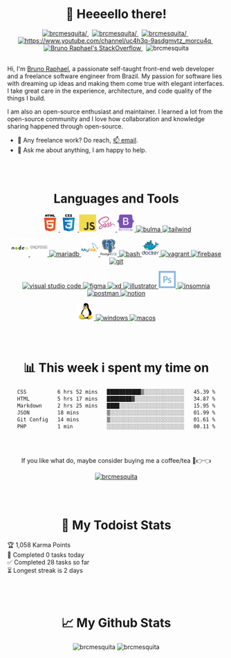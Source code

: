 <h1 align="center">👋 Heeeello there!</h1>
<div align="center">
<a href="https://www.instagram.com/brcmesquita/" target="blank">
  <img src="https://raw.githubusercontent.com/rahuldkjain/github-profile-readme-generator/master/src/images/icons/Social/instagram.svg" alt="brcmesquita/" width="22" />
</a>&nbsp
<a href="https://www.twitter.com/brcmesquita/" target="blank">
  <img src="https://raw.githubusercontent.com/rahuldkjain/github-profile-readme-generator/master/src/images/icons/Social/twitter.svg" alt="brcmesquita/" width="22" />
</a>&nbsp
<a href="https://linkedin.com/in/brcmesquita/" target="blank">
  <img src="https://raw.githubusercontent.com/rahuldkjain/github-profile-readme-generator/master/src/images/icons/Social/linked-in-alt.svg" alt="brcmesquita/" width="22" />
</a>&nbsp
<a href="https://www.youtube.com/channel/uc4h3q-9asdgmvtz_morcu4q" target="blank">
  <img src="https://raw.githubusercontent.com/rahuldkjain/github-profile-readme-generator/master/src/images/icons/Social/youtube.svg" alt="https://www.youtube.com/channel/uc4h3q-9asdgmvtz_morcu4q" width="22" />
</a>&nbsp
<a href="https://stackoverflow.com/users/9330772" target="blank">
  <img src="https://raw.githubusercontent.com/rahuldkjain/github-profile-readme-generator/master/src/images/icons/Social/stack-overflow.svg" alt="Bruno Raphael's StackOverflow" width="22" />
</a>&nbsp
 <img src="https://komarev.com/ghpvc/?username=brcmesquita&label=Profile%20views&color=0e75b6&style=flat" alt="brcmesquita" />
</div>
<br />

Hi, I'm <a href="https://brunoraphael.com.br/">Bruno Raphael</a>, a passionate self-taught front-end web developer and a freelance software engineer from Brazil. My passion for software lies with dreaming up ideas and making them come true with elegant interfaces. I take great care in the experience, architecture, and code quality of the things I build.
  
I am also an open-source enthusiast and maintainer. I learned a lot from the open-source community and I love how collaboration and knowledge sharing happened through open-source.
  
- 💼 Any freelance work? Do reach, [📫 email](mailto:brcmesquita@gmail.com).
- 💬 Ask me about anything, I am happy to help.

<br /><br />
<h1 align="center">Languages and Tools</h1>

<p align="center">
<a href="https://www.w3.org/html/" target="_blank" rel="noreferrer"> <img src="https://raw.githubusercontent.com/devicons/devicon/master/icons/html5/html5-original-wordmark.svg" alt="html5" width="40" height="40"/> </a>
<a href="https://www.w3schools.com/css/" target="_blank" rel="noreferrer"> <img src="https://raw.githubusercontent.com/devicons/devicon/master/icons/css3/css3-original-wordmark.svg" alt="css3" width="40" height="40"/> </a>
<a href="https://developer.mozilla.org/en-US/docs/Web/JavaScript" target="_blank" rel="noreferrer"> <img src="https://raw.githubusercontent.com/devicons/devicon/master/icons/javascript/javascript-original.svg" alt="javascript" width="40" height="40"/></a>
<a href="https://sass-lang.com" target="_blank" rel="noreferrer"> <img src="https://raw.githubusercontent.com/devicons/devicon/master/icons/sass/sass-original.svg" alt="sass" width="40" height="40"/> </a>
<a href="https://getbootstrap.com" target="_blank" rel="noreferrer"> <img src="https://raw.githubusercontent.com/devicons/devicon/master/icons/bootstrap/bootstrap-plain-wordmark.svg" alt="bootstrap" width="40" height="40"/> </a>
<a href="https://bulma.io/" target="_blank" rel="noreferrer"> <img src="https://raw.githubusercontent.com/gilbarbara/logos/804dc257b59e144eaca5bc6ffd16949752c6f789/logos/bulma.svg" alt="bulma" width="40" height="40"/> </a>
<a href="https://tailwindcss.com/" target="_blank" rel="noreferrer"> <img src="https://www.vectorlogo.zone/logos/tailwindcss/tailwindcss-icon.svg" alt="tailwind" width="40" height="40"/> </a>
</p>

<p align="center">
<a href="https://nodejs.org" target="_blank" rel="noreferrer"> <img src="https://raw.githubusercontent.com/devicons/devicon/master/icons/nodejs/nodejs-original-wordmark.svg" alt="nodejs" width="40" height="40"/> </a>
<a href="https://expressjs.com" target="_blank" rel="noreferrer"> <img src="https://raw.githubusercontent.com/devicons/devicon/master/icons/express/express-original-wordmark.svg" alt="express" width="40" height="40"/> </a>
<a href="https://mariadb.org/" target="_blank" rel="noreferrer"> <img src="https://www.vectorlogo.zone/logos/mariadb/mariadb-icon.svg" alt="mariadb" width="40" height="40"/> </a>
<a href="https://www.mysql.com/" target="_blank" rel="noreferrer"> <img src="https://raw.githubusercontent.com/devicons/devicon/master/icons/mysql/mysql-original-wordmark.svg" alt="mysql" width="40" height="40"/> </a>
<a href="https://www.postgresql.org" target="_blank" rel="noreferrer"> <img src="https://raw.githubusercontent.com/devicons/devicon/master/icons/postgresql/postgresql-original-wordmark.svg" alt="postgresql" width="40" height="40"/> </a>
<a href="https://www.gnu.org/software/bash/" target="_blank" rel="noreferrer"> <img src="https://www.vectorlogo.zone/logos/gnu_bash/gnu_bash-icon.svg" alt="bash" width="40" height="40"/> </a>
<a href="https://www.docker.com/" target="_blank" rel="noreferrer"> <img src="https://raw.githubusercontent.com/devicons/devicon/master/icons/docker/docker-original-wordmark.svg" alt="docker" width="40" height="40"/> </a>
<a href="https://www.vagrantup.com/" target="_blank" rel="noreferrer"> <img src="https://www.vectorlogo.zone/logos/vagrantup/vagrantup-icon.svg" alt="vagrant" width="40" height="40"/> </a>
<a href="https://firebase.google.com/" target="_blank" rel="noreferrer"> <img src="https://www.vectorlogo.zone/logos/firebase/firebase-icon.svg" alt="firebase" width="40" height="40"/> </a>
  <a href="https://git-scm.com/" target="_blank" rel="noreferrer"> <img src="https://www.vectorlogo.zone/logos/git-scm/git-scm-icon.svg" alt="git" width="40" height="40"/> </a>
</p>

<p align="center">
<a href="https://code.visualstudio.com/" target="_blank" rel="noreferrer"> <img src="https://upload.wikimedia.org/wikipedia/commons/thumb/9/9a/Visual_Studio_Code_1.35_icon.svg/2048px-Visual_Studio_Code_1.35_icon.svg.png" alt="visual studio code" width="40" height="40"/> </a>
<a href="https://www.figma.com/" target="_blank" rel="noreferrer"> <img src="https://www.vectorlogo.zone/logos/figma/figma-icon.svg" alt="figma" width="40" height="40"/> </a>
<a href="https://www.adobe.com/products/xd.html" target="_blank" rel="noreferrer"> <img src="https://cdn.worldvectorlogo.com/logos/adobe-xd.svg" alt="xd" width="40" height="40"/> </a>
<a href="https://www.adobe.com/in/products/illustrator.html" target="_blank" rel="noreferrer"> <img src="https://www.vectorlogo.zone/logos/adobe_illustrator/adobe_illustrator-icon.svg" alt="illustrator" width="40" height="40"/> </a>
<a href="https://www.photoshop.com/en" target="_blank" rel="noreferrer"> <img src="https://raw.githubusercontent.com/devicons/devicon/master/icons/photoshop/photoshop-line.svg" alt="photoshop" width="40" height="40"/> </a>
<a href="https://insomnia.rest" target="_blank" rel="noreferrer"> <img src="https://seeklogo.com/images/I/insomnia-logo-A35E09EB19-seeklogo.com.png" alt="insomnia" width="40" height="40"/> </a>
<a href="https://postman.com" target="_blank" rel="noreferrer"> <img src="https://www.vectorlogo.zone/logos/getpostman/getpostman-icon.svg" alt="postman" width="40" height="40"/> </a>
<a href="https://www.notion.so" target="_blank" rel="noreferrer"> <img src="https://produtive.me/wp-content/uploads/2020/11/9.png" alt="notion" width="40" height="40"/> </a>
</p>

<p align="center">
<a href="https://www.linux.org/" target="_blank" rel="noreferrer"> <img src="https://raw.githubusercontent.com/devicons/devicon/master/icons/linux/linux-original.svg" alt="linux" width="40" height="40"/> </a>
<a href="https://www.microsoft.com/" target="_blank" rel="noreferrer"> <img src="https://logospng.org/download/windows-11/logo-windows-11-icon-1024.png" alt="windows" width="40" height="40"/> </a>
<a href="https://www.apple.com/" target="_blank" rel="noreferrer"> <img src="https://cdn-icons-png.flaticon.com/512/2/2235.png" alt="macos" width="40" height="40"/> </a>
</p>
<br /><br />

<h1 align="center">📊 This week i spent my time on</h1>

<div align="center">
<!--START_SECTION:waka-->

```text
CSS          6 hrs 52 mins   ███████████▒░░░░░░░░░░░░░   45.39 %
HTML         5 hrs 17 mins   ████████▓░░░░░░░░░░░░░░░░   34.87 %
Markdown     2 hrs 25 mins   ████░░░░░░░░░░░░░░░░░░░░░   15.95 %
JSON         18 mins         ▒░░░░░░░░░░░░░░░░░░░░░░░░   01.99 %
Git Config   14 mins         ▒░░░░░░░░░░░░░░░░░░░░░░░░   01.61 %
PHP          1 min           ░░░░░░░░░░░░░░░░░░░░░░░░░   00.11 %
```

<!--END_SECTION:waka-->
</div>

<br /><br />

<p align="center">
  If you like what do, maybe consider buying me a coffee/tea 🥺👉👈
</p>
<p align="center">
  <a href="https://www.buymeacoffee.com/brcmesquita"> <img src="https://cdn.buymeacoffee.com/buttons/v2/default-yellow.png" height="50" width="210" alt="brcmesquita" /></a>
</p>

<br /><br />

<h1 align="center">🚧 My Todoist Stats</h1>

<!-- TODO-IST:START -->
🏆  1,058 Karma Points           
🌸  Completed 0 tasks today           
✅  Completed 28 tasks so far           
⏳  Longest streak is 2 days
<!-- TODO-IST:END -->
<br /><br />

<h1 align="center">📈 My Github Stats</h1>
<p align="center">
  <img src="https://github-readme-stats.vercel.app/api?username=brcmesquita&show_icons=true&theme=gotham" alt="brcmesquita" />
  <img src="https://github-readme-streak-stats.herokuapp.com/?user=brcmesquita&theme=gotham" alt="brcmesquita" />
</p>